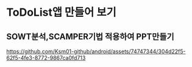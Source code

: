 <h1>ToDoList앱 만들어 보기</h1>

<h2>SOWT분석,SCAMPER기법 적용하여 PPT만들기</h2>

https://github.com/Ksm01-github/android/assets/74747344/304d22f5-62f5-4fe3-8772-9867ca0fd713

